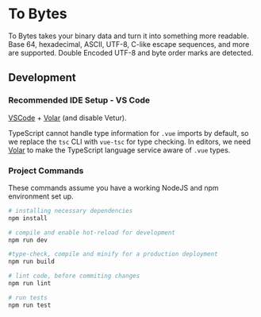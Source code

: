 # To Bytes

To Bytes takes your binary data and turn it into something more readable. Base 64, hexadecimal, ASCII, UTF-8, C-like escape sequences, and more are supported. Double Encoded UTF-8 and byte order marks are detected.

## Development

### Recommended IDE Setup - VS Code

[VSCode](https://code.visualstudio.com/) + [Volar](https://marketplace.visualstudio.com/items?itemName=Vue.volar) (and disable Vetur).

TypeScript cannot handle type information for `.vue` imports by default, so we replace the `tsc` CLI with `vue-tsc` for type checking. In editors, we need [Volar](https://marketplace.visualstudio.com/items?itemName=Vue.volar) to make the TypeScript language service aware of `.vue` types.

### Project Commands

These commands assume you have a working NodeJS and npm environment set up.

```sh
# installing necessary dependencies
npm install

# compile and enable hot-reload for development
npm run dev

#type-check, compile and minify for a production deployment
npm run build

# lint code, before commiting changes
npm run lint

# run tests
npm run test
```
